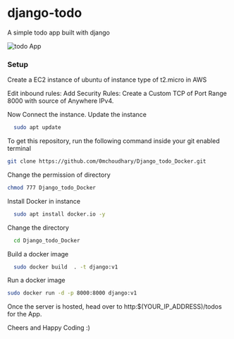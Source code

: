 # django-todo
A simple todo app built with django

![todo App](https://raw.githubusercontent.com/shreys7/django-todo/develop/staticfiles/todoApp.png)
### Setup

Create a EC2 instance of ubuntu of instance type of t2.micro in AWS

Edit inbound rules:
    Add Security Rules:
      Create a Custom TCP of Port Range 8000 with source of Anywhere IPv4.

Now Connect the instance.
Update the instance
```bash
  sudo apt update
```

To get this repository, run the following command inside your git enabled terminal
```bash
git clone https://github.com/0mchoudhary/Django_todo_Docker.git
```

Change the permission of directory
```bash
chmod 777 Django_todo_Docker
```

Install Docker in instance
```bash
  sudo apt install docker.io -y
```

Change the directory
```bash
  cd Django_todo_Docker
```

Build a docker image
```bash
  sudo docker build  . -t django:v1
```

Run a docker image
```bash
sudo docker run -d -p 8000:8000 django:v1
```

Once the server is hosted, head over to http:$(YOUR_IP_ADDRESS)/todos for the App.

Cheers and Happy Coding :)

